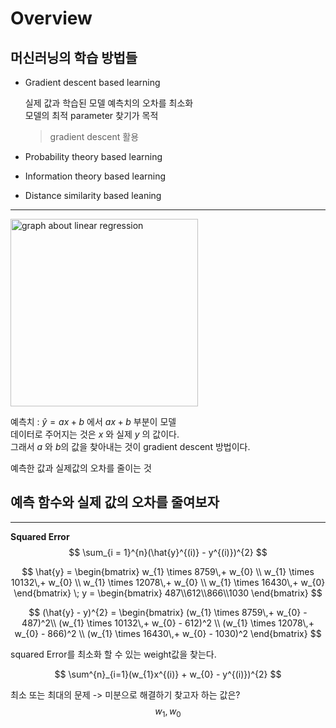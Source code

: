 <style>
div {
    align : "center";
}
</style>
# Overview 
## 머신러닝의 학습 방법들

* Gradient descent based learning

    실제 값과 학습된 모델 예측치의 오차를 최소화  
    모델의 최적 parameter 찾기가 목적 

    > gradient descent 활용
    
* Probability theory based learning

* Information theory based learning
  
* Distance similarity based leaning

---

<img src="https://platum.kr/wp-content/uploads/2017/06/unnamed-12.png" alt="graph about linear regression" width = 300></img>

예측치 : $\hat{y} = ax + b$ 에서 $ax+b$ 부분이 모델  
데이터로 주어지는 것은 $x$ 와 실제 $y$ 의 값이다.  
그래서 $a$ 와 $b$의 값을 찾아내는 것이 gradient descent 방법이다.  

예측한 값과 실제값의 오차를 줄이는 것

## 예측 함수와 실제 값의 오차를 줄여보자
---

**Squared Error**
$$
\sum_{i = 1}^{n}(\hat{y}^{(i)} - y^{(i)})^{2}
$$ 

$$
\hat{y} = \begin{bmatrix}
w_{1} \times 8759\,+ w_{0} \\
w_{1} \times 10132\,+ w_{0} \\
w_{1} \times 12078\,+ w_{0} \\
w_{1} \times 16430\,+ w_{0}
\end{bmatrix}
\;
y = \begin{bmatrix}
487\\612\\866\\1030
\end{bmatrix}
$$

$$
(\hat{y} - y)^{2} = \begin{bmatrix}
(w_{1} \times 8759\,+ w_{0} - 487)^2\\
(w_{1} \times 10132\,+ w_{0} - 612)^2 \\
(w_{1} \times 12078\,+ w_{0} - 866)^2 \\
(w_{1} \times 16430\,+ w_{0} - 1030)^2 
\end{bmatrix}
$$

squared Error를 최소화 할 수 있는 weight값을 찾는다.

$$
\sum^{n}_{i=1}(w_{1}x^{(i)} + w_{0} - y^{(i)})^{2}
$$

최소 또는 최대의 문제 -> 미분으로 해결하기
찾고자 하는 값은? 
$$w_{1}, w_{0}$$